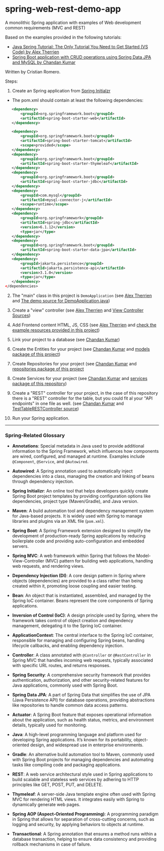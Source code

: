 # spring-web-rest-demo-app
A monolithic Spring application with examples of Web development common requirements (MVC and REST)

Based on the examples provided in the following tutorials: 

- [Java Spring Tutorial: The Only Tutorial You Need to Get Started (VS Code) by Alex Therrien](https://medium.com/@alexandre.therrien3/java-spring-tutorial-the-only-tutorial-you-will-need-to-get-started-vs-code-13413e661db5)
- [Spring Boot application with CRUD operations using Spring Data JPA and MySQL by Chandan Kumar](https://medium.com/@chandantechie/spring-boot-application-with-crud-operations-using-spring-data-jpa-and-mysql-23c8019660b1)

Written by Cristian Romero.

Steps:
1. Create an Spring application from [Spring Initialzr](https://start.spring.io/)
- The pom.xml should contain at least the following dependencies:
 
```xml
   <dependency>
       <groupId>org.springframework.boot</groupId>
       <artifactId>spring-boot-starter-web</artifactId>
   </dependency>

   <dependency>
       <groupId>org.springframework.boot</groupId>
       <artifactId>spring-boot-starter-tomcat</artifactId>
       <scope>provided</scope>
   </dependency>
   <dependency>
       <groupId>org.springframework.boot</groupId>
       <artifactId>spring-boot-starter-thymeleaf</artifactId>
   </dependency>
   <dependency>
       <groupId>org.springframework.boot</groupId>
       <artifactId>spring-boot-starter-jdbc</artifactId>
   </dependency>
   <dependency>
       <groupId>com.mysql</groupId>
       <artifactId>mysql-connector-j</artifactId>
       <scope>runtime</scope>
   </dependency>
   <dependency>
       <groupId>org.springframework</groupId>
       <artifactId>spring-jdbc</artifactId>
       <version>6.1.12</version>
       <type>jar</type>
   </dependency>
   <dependency>
       <groupId>org.springframework.boot</groupId>
       <artifactId>spring-boot-starter-data-jpa</artifactId>
   </dependency>
   <dependency>
       <groupId>jakarta.persistence</groupId>
       <artifactId>jakarta.persistence-api</artifactId>
       <version>3.1.0</version>
       <type>jar</type>
   </dependency>
</dependencies>
```

2. The "main" class in this project is `DemoApplication` (see [Alex Therrien](https://medium.com/@alexandre.therrien3/java-spring-tutorial-the-only-tutorial-you-will-need-to-get-started-vs-code-13413e661db5) and [The demo source for DemoApplication.java](https://github.com/CristianRomero1234/spring-web-rest-demo-app/blob/main/demo/src/main/java/com/cristianromero/demo/DemoApplication.java))

3. Create a "view" controller (see [Alex Therrien](https://medium.com/@alexandre.therrien3/java-spring-tutorial-the-only-tutorial-you-will-need-to-get-started-vs-code-13413e661db5) and [View Controller Sources](https://github.com/CristianRomero1234/spring-web-rest-demo-app/blob/main/demo/src/main/java/com/cristianromero/demo/controllers/DemoViewController.java))

4. Add Frontend content HTML, JS, CSS (see [Alex Therrien](https://medium.com/@alexandre.therrien3/java-spring-tutorial-the-only-tutorial-you-will-need-to-get-started-vs-code-13413e661db5) and [check the example resources provided in this project](https://github.com/CristianRomero1234/spring-web-rest-demo-app/tree/main/demo/src/main/resources))

5. Link your project to a database (see [Chandan Kumar](https://medium.com/@chandantechie/spring-boot-application-with-crud-operations-using-spring-data-jpa-and-mysql-23c8019660b1))

6. Create the Entities for your project (see [Chandan Kumar](https://medium.com/@chandantechie/spring-boot-application-with-crud-operations-using-spring-data-jpa-and-mysql-23c8019660b1) and [models package of this project](https://github.com/CristianRomero1234/spring-web-rest-demo-app/tree/main/demo/src/main/java/com/cristianromero/demo/models))

7. Create Repositories for your project (see [Chandan Kumar](https://medium.com/@chandantechie/spring-boot-application-with-crud-operations-using-spring-data-jpa-and-mysql-23c8019660b1) and [repositories package of this project]([https://github.com/CristianRomero1234/spring-web-rest-demo-app/tree/main/demo/src/main/java/com/cristianromero/demo/models](https://github.com/CristianRomero1234/spring-web-rest-demo-app/tree/main/demo/src/main/java/com/cristianromero/demo/datasources/repositories))

8. Create Services for your project (see [Chandan Kumar](https://medium.com/@chandantechie/spring-boot-application-with-crud-operations-using-spring-data-jpa-and-mysql-23c8019660b1) and [services package of this repository](https://github.com/CristianRomero1234/spring-web-rest-demo-app/tree/main/demo/src/main/java/com/cristianromero/demo/services))

9. Create a "REST" controller for your project, in the case of this repository there is a "REST" controller for the table, but you could fit al your "API endpoints" in one file as well.  (see [Chandan Kumar](https://medium.com/@chandantechie/spring-boot-application-with-crud-operations-using-spring-data-jpa-and-mysql-23c8019660b1) and [TestTableRESTController source](https://github.com/CristianRomero1234/spring-web-rest-demo-app/blob/main/demo/src/main/java/com/cristianromero/demo/controllers/TestTableRESTController.java))

10. Run your Spring application.
---

### Spring-Related Glossary

- **Annotations**: Special metadata in Java used to provide additional information to the Spring Framework, which influences how components are wired, configured, and managed at runtime. Examples include `@Component`, `@Service`, and `@Autowired`.

- **Autowired**: A Spring annotation used to automatically inject dependencies into a class, managing the creation and linking of beans through dependency injection.

- **Spring Initializr**: An online tool that helps developers quickly create Spring Boot project templates by providing configuration options like dependencies, project type (Maven/Gradle), and Java version.

- **Maven**: A build automation tool and dependency management system for Java-based projects. It is widely used with Spring to manage libraries and plugins via an XML file (`pom.xml`).

- **Spring Boot**: A Spring Framework extension designed to simplify the development of production-ready Spring applications by reducing boilerplate code and providing auto-configuration and embedded servers.

- **Spring MVC**: A web framework within Spring that follows the Model-View-Controller (MVC) pattern for building web applications, handling web requests, and rendering views.

- **Dependency Injection (DI)**: A core design pattern in Spring where objects (dependencies) are provided to a class rather than being created within it, promoting loose coupling and easier testing.

- **Bean**: An object that is instantiated, assembled, and managed by the Spring IoC container. Beans represent the core components of Spring applications.

- **Inversion of Control (IoC)**: A design principle used by Spring, where the framework takes control of object creation and dependency management, delegating it to the Spring IoC container.

- **ApplicationContext**: The central interface to the Spring IoC container, responsible for managing and configuring Spring beans, handling lifecycle callbacks, and enabling dependency injection.

- **Controller**: A class annotated with `@Controller` or `@RestController` in Spring MVC that handles incoming web requests, typically associated with specific URL routes, and returns responses.

- **Spring Security**: A comprehensive security framework that provides authentication, authorization, and other security-related features for Java applications, commonly used with Spring Boot.

- **Spring Data JPA**: A part of Spring Data that simplifies the use of JPA (Java Persistence API) for database operations, providing abstractions like repositories to handle common data access patterns.

- **Actuator**: A Spring Boot feature that exposes operational information about the application, such as health status, metrics, and environment details, typically used for monitoring.

- **Java**: A high-level programming language and platform used for developing Spring applications. It’s known for its portability, object-oriented design, and widespread use in enterprise environments.

- **Gradle**: An alternative build automation tool to Maven, commonly used with Spring Boot projects for managing dependencies and automating tasks like compiling code and packaging applications.

- **REST**: A web service architectural style used in Spring applications to build scalable and stateless web services by adhering to HTTP principles like GET, POST, PUT, and DELETE.

- **Thymeleaf**: A server-side Java template engine often used with Spring MVC for rendering HTML views. It integrates easily with Spring to dynamically generate web pages.

- **Spring AOP (Aspect-Oriented Programming)**: A programming paradigm in Spring that allows for separation of cross-cutting concerns, such as logging and security, by applying behaviors to objects at runtime.

- **Transactional**: A Spring annotation that ensures a method runs within a database transaction, helping to ensure data consistency and providing rollback mechanisms in case of failure.








   
